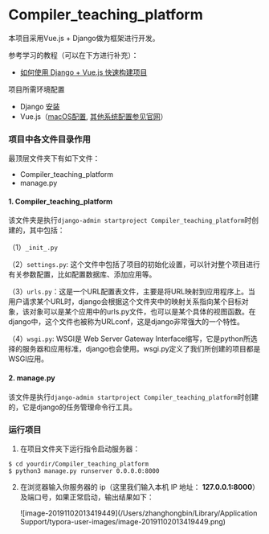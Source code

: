 # Compiler_teaching_platform
本项目采用Vue.js + Django做为框架进行开发。

参考学习的教程（可以在下方进行补充）：

- [如何使用 Django + Vue.js 快速构建项目](https://zhuanlan.zhihu.com/p/25080236)

项目所需环境配置

- Django [安装](https://www.runoob.com/django/django-install.html)
- Vue.js（[macOS配置](https://blog.csdn.net/ytangdigl/article/details/75095787), [其他系统配置参见官网](https://cli.vuejs.org/zh/)）

### 项目中各文件目录作用

最顶层文件夹下有如下文件：

- Compiler_teaching_platform
- manage.py

#### 1. Compiler_teaching_platform

该文件夹是执行`django-admin startproject Compiler_teaching_platform`时创建的，其中包括：

（1）`_init_.py`

（2）`settings.py`: 这个文件中包括了项目的初始化设置，可以针对整个项目进行有关参数配置，比如配置数据库、添加应用等。

（3）`urls.py`：这是一个URL配置表文件，主要是将URL映射到应用程序上。当用户请求某个URL时，django会根据这个文件夹中的映射关系指向某个目标对象，该对象可以是某个应用中的urls.py文件，也可以是某个具体的视图函数。在django中，这个文件也被称为URLconf，这是django非常强大的一个特性。

（4）`wsgi.py`: WSGI是 Web Server Gateway Interface缩写，它是python所选择的服务器和应用标准，django也会使用。wsgi.py定义了我们所创建的项目都是WSGI应用。

#### 2. manage.py

该文件是执行`django-admin startproject Compiler_teaching_platform`时创建的，它是django的任务管理命令行工具。

### 运行项目

1. 在项目文件夹下运行指令启动服务器：

```
$ cd yourdir/Compiler_teaching_platform
$ python3 manage.py runserver 0.0.0.0:8000
```

2. 在浏览器输入你服务器的 ip（这里我们输入本机 IP 地址： **127.0.0.1:8000**） 及端口号，如果正常启动，输出结果如下：

   ![image-20191102013419449](/Users/zhanghongbin/Library/Application Support/typora-user-images/image-20191102013419449.png)

